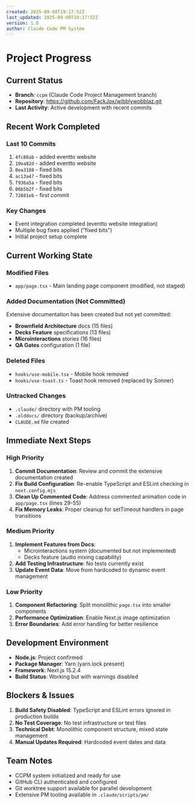 ```yaml
---
created: 2025-09-08T19:17:52Z
last_updated: 2025-09-08T19:17:52Z
version: 1.0
author: Claude Code PM System
---
```


# Project Progress

## Current Status
- **Branch**: `ccpm` (Claude Code Project Management branch)
- **Repository**: https://github.com/FackJox/wibblywobblaz.git
- **Last Activity**: Active development with recent commits

## Recent Work Completed
### Last 10 Commits
1. `4fc86ab` - added eventto website
2. `10ea82d` - added eventto website  
3. `0ea3188` - fixed bits
4. `ac13a47` - fixed bits
5. `f936a5a` - fixed bits
6. `06b5b2f` - fixed bits
7. `72881eb` - first commit

### Key Changes
- Event integration completed (eventto website integration)
- Multiple bug fixes applied ("fixed bits")
- Initial project setup complete

## Current Working State

### Modified Files
- `app/page.tsx` - Main landing page component (modified, not staged)

### Added Documentation (Not Committed)
Extensive documentation has been created but not yet committed:
- **Brownfield Architecture** docs (15 files)
- **Decks Feature** specifications (13 files)
- **Microinteractions** stories (16 files)
- **QA Gates** configuration (1 file)

### Deleted Files
- `hooks/use-mobile.tsx` - Mobile hook removed
- `hooks/use-toast.ts` - Toast hook removed (replaced by Sonner)

### Untracked Changes
- `.claude/` directory with PM tooling
- `.olddocs/` directory (backup/archive)
- `CLAUDE.md` file created

## Immediate Next Steps

### High Priority
1. **Commit Documentation**: Review and commit the extensive documentation created
2. **Fix Build Configuration**: Re-enable TypeScript and ESLint checking in `next.config.mjs`
3. **Clean Up Commented Code**: Address commented animation code in `app/page.tsx` (lines 29-55)
4. **Fix Memory Leaks**: Proper cleanup for setTimeout handlers in page transitions

### Medium Priority
1. **Implement Features from Docs**: 
   - Microinteractions system (documented but not implemented)
   - Decks feature (audio mixing capability)
2. **Add Testing Infrastructure**: No tests currently exist
3. **Update Event Data**: Move from hardcoded to dynamic event management

### Low Priority
1. **Component Refactoring**: Split monolithic `page.tsx` into smaller components
2. **Performance Optimization**: Enable Next.js image optimization
3. **Error Boundaries**: Add error handling for better resilience

## Development Environment
- **Node.js**: Project confirmed
- **Package Manager**: Yarn (yarn.lock present)
- **Framework**: Next.js 15.2.4
- **Build Status**: Working but with warnings disabled

## Blockers & Issues
1. **Build Safety Disabled**: TypeScript and ESLint errors ignored in production builds
2. **No Test Coverage**: No test infrastructure or test files
3. **Technical Debt**: Monolithic component structure, mixed state management
4. **Manual Updates Required**: Hardcoded event dates and data

## Team Notes
- CCPM system initialized and ready for use
- GitHub CLI authenticated and configured
- Git worktree support available for parallel development
- Extensive PM tooling available in `.claude/scripts/pm/`